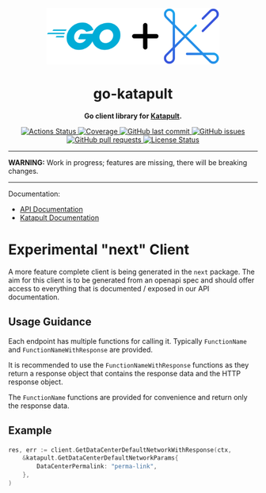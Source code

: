 <p align="center">
  <img alt="logo" height="114px" src="https://github.com/krystal/go-katapult/raw/main/img/logo.svg" />
</p>

<h1 align="center">
  go-katapult
</h1>

<p align="center">
  <strong>
    Go client library for <a href="https://katapult.io">Katapult</a>.
  </strong>
</h4>

<p align="center">
  <a href="https://github.com/krystal/go-katapult/actions">
    <img src="https://img.shields.io/github/actions/workflow/status/krystal/go-katapult/ci.yml?logo=github" alt="Actions Status">
  </a>
  <a href="https://codeclimate.com/github/krystal/go-katapult">
    <img src="https://img.shields.io/codeclimate/coverage/krystal/go-katapult.svg?logo=code%20climate" alt="Coverage">
  </a>
  <a href="https://github.com/krystal/go-katapult/commits/main">
    <img src="https://img.shields.io/github/last-commit/krystal/go-katapult.svg?style=flat&logo=github&logoColor=white"
alt="GitHub last commit">
  </a>
  <a href="https://github.com/krystal/go-katapult/issues">
    <img src="https://img.shields.io/github/issues-raw/krystal/go-katapult.svg?style=flat&logo=github&logoColor=white"
alt="GitHub issues">
  </a>
  <a href="https://github.com/krystal/go-katapult/pulls">
    <img src="https://img.shields.io/github/issues-pr-raw/krystal/go-katapult.svg?style=flat&logo=github&logoColor=white" alt="GitHub pull requests">
  </a>
  <a href="https://github.com/krystal/go-katapult/blob/main/LICENSE">
    <img src="https://img.shields.io/github/license/krystal/go-katapult.svg?style=flat" alt="License Status">
  </a>
</p>

---

**WARNING:** Work in progress; features are missing, there will be breaking
changes.

---

Documentation:

- [API Documentation](https://developers.katapult.io/api/docs/latest/)
- [Katapult Documentation](https://docs.katapult.io/)



# Experimental "next" Client 
A more feature complete client is being generated in the `next` package.
The aim for this client is to be generated from an openapi spec and should 
offer access to everything that is documented / exposed in our API documentation.

## Usage Guidance

Each endpoint has multiple functions for calling it. 
Typically `FunctionName` and `FunctionNameWithResponse` are provided.

It is recommended to use the `FunctionNameWithResponse` functions as they
return a response object that contains the response data and the HTTP response
object.

The `FunctionName` functions are provided for convenience and return only the
response data.

## Example

```go
res, err := client.GetDataCenterDefaultNetworkWithResponse(ctx,
	&katapult.GetDataCenterDefaultNetworkParams{
		DataCenterPermalink: "perma-link",
	},
)
```


